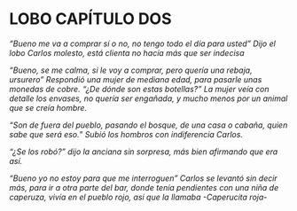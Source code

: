# LOBO CAPÍTULO DOS
*“Bueno me va a comprar sí o no, no tengo todo el día para usted” Dijo el lobo Carlos molesto, está clienta no hacía más que ser indecisa*  

*“Bueno, se me calma, si le voy a comprar, pero quería una rebaja, ursurero” Respondió una mujer de mediana edad, para pasarle unas monedas de cobre.  “¿De dónde son estas botellas?” La mujer veía con detalle los envases, no quería ser engañada, y mucho menos por un animal que se creía hombre.* 

*“Son de fuera del pueblo, pasando el bosque, de una casa o cabaña, quien sabe que será eso.” Subió los hombros con indiferencia Carlos.* 

*“¿Se los robó?” dijo la anciana sin sorpresa, más bien afirmando que era así.* 

*“Bueno yo no estoy para que me interroguen” Carlos se levantó sin decir más, para ir a otra parte del bar, donde tenía pendientes con una niña de caperuza, vivía en el pueblo rojo, así que la llamaba -Caperucita roja-*  
